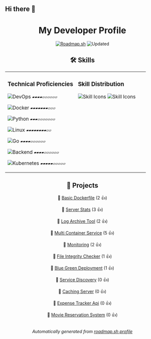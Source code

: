 ## Hi there 👋


<div align="center">

# My Developer Profile
[![Roadmap.sh](https://img.shields.io/badge/Profile%20Data%20Source-roadmap.sh-blue?style=flat&logo=icloud)](https://roadmap.sh/u/kiberam)
![Updated](https://img.shields.io/static/v1?label=Updated&message=2025-06-18&color=green)


## 🛠️ Skills

<div align="center">

<table><tr><td valign="top" width="50%">


### Technical Proficiencies

 ![DevOps](https://img.shields.io/badge/DevOps-46%25-yellow?style=flat&logo=gnubash)  `▰▰▰▰▱▱▱▱▱▱`

 ![Docker](https://img.shields.io/badge/Docker-79%25-green?style=flat&logo=docker)  `▰▰▰▰▰▰▰▱▱▱`

 ![Python](https://img.shields.io/badge/Python-38%25-red?style=flat&logo=python)  `▰▰▰▱▱▱▱▱▱▱`

 ![Linux](https://img.shields.io/badge/Linux-85%25-brightgreen?style=flat&logo=linux)  `▰▰▰▰▰▰▰▰▱▱`

 ![Go](https://img.shields.io/badge/Go-46%25-yellow?style=flat&logo=go)  `▰▰▰▰▱▱▱▱▱▱`

 ![Backend](https://img.shields.io/badge/Backend-44%25-yellow?style=flat&logo=gnubash)  `▰▰▰▰▱▱▱▱▱▱`

 ![Kubernetes](https://img.shields.io/badge/Kubernetes-57%25-yellow?style=flat&logo=kubernetes)  `▰▰▰▰▰▱▱▱▱▱`


</td><td valign="top" width="50%">


### Skill Distribution

<img src="https://skillicons.dev/icons?i=bash,python,go,linux,docker" alt="Skill Icons"/>

<img src="https://skillicons.dev/icons?i=kubernetes,ansible,aws,githubactions" alt="Skill Icons"/>


</td></tr></table>

</div>


## 🚀 Projects

🔗 [Basic Dockerfile](https://roadmap.sh/projects/basic-dockerfile) (2 👍)

🔗 [Server Stats](https://roadmap.sh/projects/server-stats) (3 👍)

🔗 [Log Archive Tool](https://roadmap.sh/projects/log-archive-tool) (2 👍)

🔗 [Multi Container Service](https://roadmap.sh/projects/multi-container-service) (5 👍)

🔗 [Monitoring](https://roadmap.sh/projects/monitoring) (2 👍)

🔗 [File Integrity Checker](https://roadmap.sh/projects/file-integrity-checker) (1 👍)

🔗 [Blue Green Deployment](https://roadmap.sh/projects/blue-green-deployment) (1 👍)

🔗 [Service Discovery](https://roadmap.sh/projects/service-discovery) (0 👍)

🔗 [Caching Server](https://roadmap.sh/projects/caching-server) (0 👍)

🔗 [Expense Tracker Api](https://roadmap.sh/projects/expense-tracker-api) (0 👍)

🔗 [Movie Reservation System](https://roadmap.sh/projects/movie-reservation-system) (0 👍)


<div align="center">
<br/>
<i>Automatically generated from <a href="https://roadmap.sh/u/kiberam">roadmap.sh profile</a></i>
</div>
